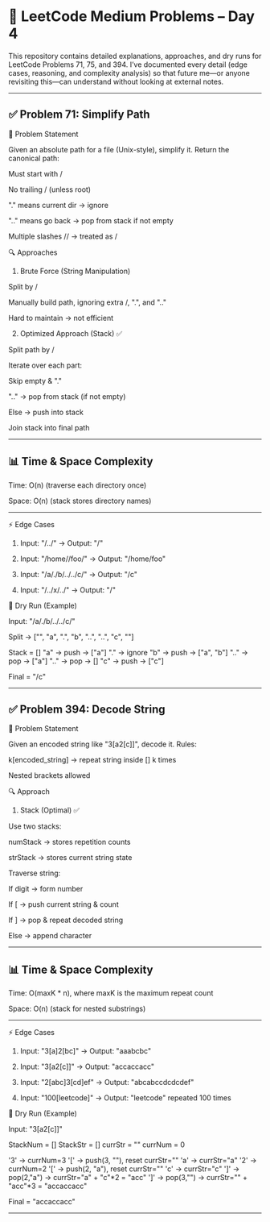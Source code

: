 # 🚀 LeetCode Medium Problems – Day 4

This repository contains detailed explanations, approaches, and dry runs for LeetCode Problems 71, 75, and 394.
I’ve documented every detail (edge cases, reasoning, and complexity analysis) so that future me—or anyone revisiting this—can understand without looking at external notes.


---

## ✅ Problem 71: Simplify Path

📌 Problem Statement

Given an absolute path for a file (Unix-style), simplify it.
Return the canonical path:

Must start with /

No trailing / (unless root)

"." means current dir → ignore

".." means go back → pop from stack if not empty

Multiple slashes // → treated as /




🔍 Approaches

1. Brute Force (String Manipulation)

Split by /

Manually build path, ignoring extra /, ".", and ".."

Hard to maintain → not efficient


2. Optimized Approach (Stack) ✅

Split path by /

Iterate over each part:

Skip empty & "."

".." → pop from stack (if not empty)

Else → push into stack


Join stack into final path



---

## 📊 Time & Space Complexity

Time: O(n) (traverse each directory once)

Space: O(n) (stack stores directory names)



---

⚡ Edge Cases

1. Input: "/../" → Output: "/"


2. Input: "/home//foo/" → Output: "/home/foo"


3. Input: "/a/./b/../../c/" → Output: "/c"


4. Input: "/../x/../" → Output: "/"




📝 Dry Run (Example)

Input: "/a/./b/../../c/"

Split → ["", "a", ".", "b", "..", "..", "c", ""]

Stack = []
"a" → push → ["a"]
"." → ignore
"b" → push → ["a", "b"]
".." → pop → ["a"]
".." → pop → []
"c" → push → ["c"]

Final = "/c"



---

## ✅ Problem 394: Decode String

📌 Problem Statement

Given an encoded string like "3[a2[c]]", decode it.
Rules:

k[encoded_string] → repeat string inside [] k times

Nested brackets allowed




🔍 Approach


1. Stack (Optimal) ✅

Use two stacks:

numStack → stores repetition counts

strStack → stores current string state


Traverse string:

If digit → form number

If [ → push current string & count

If ] → pop & repeat decoded string

Else → append character




---

## 📊 Time & Space Complexity

Time: O(maxK * n), where maxK is the maximum repeat count

Space: O(n) (stack for nested substrings)



---

⚡ Edge Cases

1. Input: "3[a]2[bc]" → Output: "aaabcbc"


2. Input: "3[a2[c]]" → Output: "accaccacc"


3. Input: "2[abc]3[cd]ef" → Output: "abcabccdcdcdef"


4. Input: "100[leetcode]" → Output: "leetcode" repeated 100 times





📝 Dry Run (Example)

Input: "3[a2[c]]"

StackNum = []
StackStr = []
currStr = ""
currNum = 0

'3' → currNum=3
'[' → push(3, ""), reset currStr=""
'a' → currStr="a"
'2' → currNum=2
'[' → push(2, "a"), reset currStr=""
'c' → currStr="c"
']' → pop(2,"a") → currStr="a" + "c"*2 = "acc"
']' → pop(3,"") → currStr="" + "acc"*3 = "accaccacc"

Final = "accaccacc"


---

